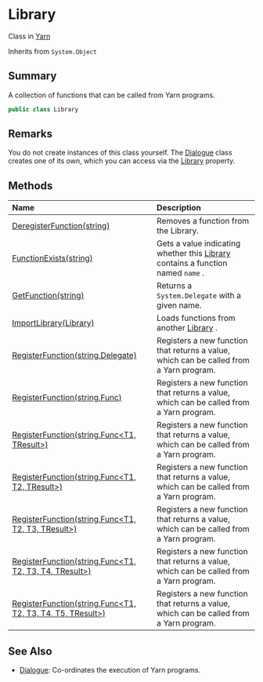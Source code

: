 # Library

Class in [Yarn](/api/csharp/yarn.md)

Inherits from `System.Object`

## Summary


A collection of functions that can be called from Yarn programs.


```csharp
public class Library
```

## Remarks


You do not create instances of this class yourself. The  <a href="yarn.dialogue.md">Dialogue</a>  class creates one of its own, which you can
access via the  <a href="yarn.dialogue.library.md">Library</a>  property.


## Methods

|Name|Description|
|:---|:---|
|[DeregisterFunction(string)](/api/csharp/yarn.library.deregisterfunction.md)|Removes a function from the Library.|
|[FunctionExists(string)](/api/csharp/yarn.library.functionexists.md)|Gets a value indicating whether this  <a href="yarn.library.md">Library</a>  contains a function named  <code>name</code> .|
|[GetFunction(string)](/api/csharp/yarn.library.getfunction.md)|Returns a  <code>System.Delegate</code>  with a given name.|
|[ImportLibrary(Library)](/api/csharp/yarn.library.importlibrary.md)|Loads functions from another  <a href="yarn.library.md">Library</a> .|
|[RegisterFunction(string,Delegate)](/api/csharp/yarn.library.registerfunction-7.md)|Registers a new function that returns a value, which can be called from a Yarn program.|
|[RegisterFunction(string,Func<TResult>)](/api/csharp/yarn.library.registerfunction-1.md)|Registers a new function that returns a value, which can be called from a Yarn program.|
|[RegisterFunction(string,Func<T1, TResult>)](/api/csharp/yarn.library.registerfunction-2.md)|Registers a new function that returns a value, which can be called from a Yarn program.|
|[RegisterFunction(string,Func<T1, T2, TResult>)](/api/csharp/yarn.library.registerfunction-3.md)|Registers a new function that returns a value, which can be called from a Yarn program.|
|[RegisterFunction(string,Func<T1, T2, T3, TResult>)](/api/csharp/yarn.library.registerfunction-4.md)|Registers a new function that returns a value, which can be called from a Yarn program.|
|[RegisterFunction(string,Func<T1, T2, T3, T4, TResult>)](/api/csharp/yarn.library.registerfunction-5.md)|Registers a new function that returns a value, which can be called from a Yarn program.|
|[RegisterFunction(string,Func<T1, T2, T3, T4, T5, TResult>)](/api/csharp/yarn.library.registerfunction-6.md)|Registers a new function that returns a value, which can be called from a Yarn program.|

## See Also

* [Dialogue](/api/csharp/yarn.dialogue.md): Co-ordinates the execution of Yarn programs.

